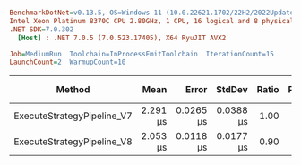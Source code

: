 ``` ini

BenchmarkDotNet=v0.13.5, OS=Windows 11 (10.0.22621.1702/22H2/2022Update/SunValley2), VM=Hyper-V
Intel Xeon Platinum 8370C CPU 2.80GHz, 1 CPU, 16 logical and 8 physical cores
.NET SDK=7.0.302
  [Host] : .NET 7.0.5 (7.0.523.17405), X64 RyuJIT AVX2

Job=MediumRun  Toolchain=InProcessEmitToolchain  IterationCount=15  
LaunchCount=2  WarmupCount=10  

```
|                     Method |     Mean |     Error |    StdDev | Ratio | RatioSD |   Gen0 | Allocated | Alloc Ratio |
|--------------------------- |---------:|----------:|----------:|------:|--------:|-------:|----------:|------------:|
| ExecuteStrategyPipeline_V7 | 2.291 μs | 0.0265 μs | 0.0388 μs |  1.00 |    0.00 | 0.1106 |    2824 B |        1.00 |
| ExecuteStrategyPipeline_V8 | 2.053 μs | 0.0118 μs | 0.0177 μs |  0.90 |    0.02 | 0.0038 |     136 B |        0.05 |
